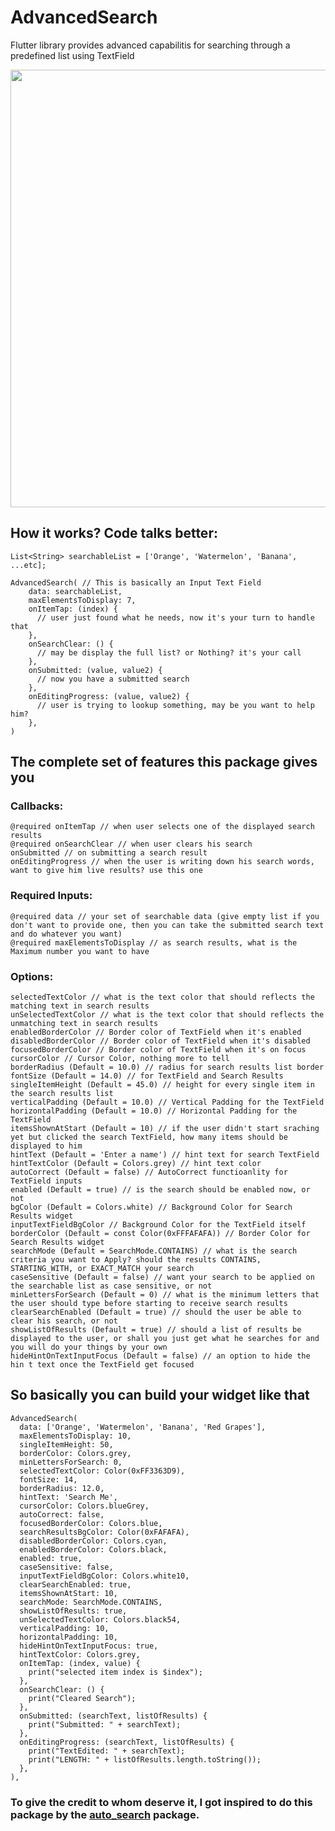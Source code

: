 # AdvancedSearch
Flutter library provides advanced capabilitis for searching through a predefined list using TextField

<img src="advanced_search.gif" height="700" />

## How it works? Code talks better:
```
List<String> searchableList = ['Orange', 'Watermelon', 'Banana', ...etc];

AdvancedSearch( // This is basically an Input Text Field
    data: searchableList,
    maxElementsToDisplay: 7,
    onItemTap: (index) {
      // user just found what he needs, now it's your turn to handle that
    },
    onSearchClear: () {
      // may be display the full list? or Nothing? it's your call
    },
    onSubmitted: (value, value2) {
      // now you have a submitted search
    },
    onEditingProgress: (value, value2) {
      // user is trying to lookup something, may be you want to help him?
    },
)
```

## The complete set of features this package gives you

### Callbacks:
    @required onItemTap // when user selects one of the displayed search results
    @required onSearchClear // when user clears his search
    onSubmitted // on submitting a search result
    onEditingProgress // when the user is writing down his search words, want to give him live results? use this one
    
### Required Inputs:    
    @required data // your set of searchable data (give empty list if you don't want to provide one, then you can take the submitted search text and do whatever you want)
    @required maxElementsToDisplay // as search results, what is the Maximum number you want to have
    
### Options:    
    selectedTextColor // what is the text color that should reflects the matching text in search results
    unSelectedTextColor // what is the text color that should reflects the unmatching text in search results
    enabledBorderColor // Border color of TextField when it's enabled 
    disabledBorderColor // Border color of TextField when it's disabled
    focusedBorderColor // Border color of TextField when it's on focus 
    cursorColor // Cursor Color, nothing more to tell
    borderRadius (Default = 10.0) // radius for search results list border
    fontSize (Default = 14.0) // for TextField and Search Results
    singleItemHeight (Default = 45.0) // height for every single item in the search results list
    verticalPadding (Default = 10.0) // Vertical Padding for the TextField
    horizontalPadding (Default = 10.0) // Horizontal Padding for the TextField
    itemsShownAtStart (Default = 10) // if the user didn't start sraching yet but clicked the search TextField, how many items should be displayed to him
    hintText (Default = 'Enter a name') // hint text for search TextField
    hintTextColor (Default = Colors.grey) // hint text color
    autoCorrect (Default = false) // AutoCorrect functioanlity for TextField inputs
    enabled (Default = true) // is the search should be enabled now, or not
    bgColor (Default = Colors.white) // Background Color for Search Results widget
    inputTextFieldBgColor // Background Color for the TextField itself
    borderColor (Default = const Color(0xFFFAFAFA)) // Border Color for Search Results widget
    searchMode (Default = SearchMode.CONTAINS) // what is the search criteria you want to Apply? should the results CONTAINS, STARTING_WITH, or EXACT_MATCH your search
    caseSensitive (Default = false) // want your search to be applied on the searchable list as case sensitive, or not
    minLettersForSearch (Default = 0) // what is the minimum letters that the user should type before starting to receive search results
    clearSearchEnabled (Default = true) // should the user be able to clear his search, or not
    showListOfResults (Default = true) // should a list of results be displayed to the user, or shall you just get what he searches for and you will do your things by your own
    hideHintOnTextInputFocus (Default = false) // an option to hide the hin t text once the TextField get focused
    

## So basically you can build your widget like that

```
AdvancedSearch(
  data: ['Orange', 'Watermelon', 'Banana', 'Red Grapes'],
  maxElementsToDisplay: 10,
  singleItemHeight: 50,
  borderColor: Colors.grey,
  minLettersForSearch: 0,
  selectedTextColor: Color(0xFF3363D9),
  fontSize: 14,
  borderRadius: 12.0,
  hintText: 'Search Me',
  cursorColor: Colors.blueGrey,
  autoCorrect: false,
  focusedBorderColor: Colors.blue,
  searchResultsBgColor: Color(0xFAFAFA),
  disabledBorderColor: Colors.cyan,
  enabledBorderColor: Colors.black,
  enabled: true,
  caseSensitive: false,
  inputTextFieldBgColor: Colors.white10,
  clearSearchEnabled: true,
  itemsShownAtStart: 10,
  searchMode: SearchMode.CONTAINS,
  showListOfResults: true,
  unSelectedTextColor: Colors.black54,
  verticalPadding: 10,
  horizontalPadding: 10,
  hideHintOnTextInputFocus: true,
  hintTextColor: Colors.grey,
  onItemTap: (index, value) {
    print("selected item index is $index");
  },
  onSearchClear: () {
    print("Cleared Search");
  },
  onSubmitted: (searchText, listOfResults) {
    print("Submitted: " + searchText);
  },
  onEditingProgress: (searchText, listOfResults) {
    print("TextEdited: " + searchText);
    print("LENGTH: " + listOfResults.length.toString());
  },
),
```


### To give the credit to whom deserve it, I got inspired to do this package by the [auto_search](https://pub.dev/packages/auto_search) package.
